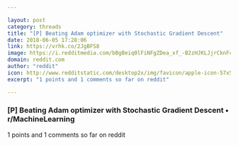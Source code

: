 ```yaml
---

layout: post
category: threads
title: "[P] Beating Adam optimizer with Stochastic Gradient Descent"
date: 2018-06-05 17:28:06
link: https://vrhk.co/2JgBFS8
image: https://i.redditmedia.com/bBgBeiq0lFiNFgZDea_xf_-B2zHJKLJjrCknFcbdVh0.jpg?w=320&s=cc116a0edb72a244b729e1e34303f1be
domain: reddit.com
author: "reddit"
icon: http://www.redditstatic.com/desktop2x/img/favicon/apple-icon-57x57.png
excerpt: "1 points and 1 comments so far on reddit"

---
```


### [P] Beating Adam optimizer with Stochastic Gradient Descent • r/MachineLearning

1 points and 1 comments so far on reddit
